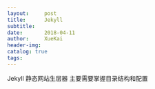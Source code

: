 ```yaml
---
layout:     post
title:      Jekyll
subtitle:
date:       2018-04-11
author:     XueKai
header-img:
catalog: true
tags:
---
```

Jekyll
静态网站生层器
主要需要掌握目录结构和配置
